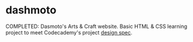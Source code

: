 # dashmoto
COMPLETED: Dasmoto's Arts & Craft website. Basic HTML & CSS learning project to meet Codecademy's project [design spec](https://content.codecademy.com/courses/freelance-1/unit-2/dasmotos-arts_redline.jpg). 
